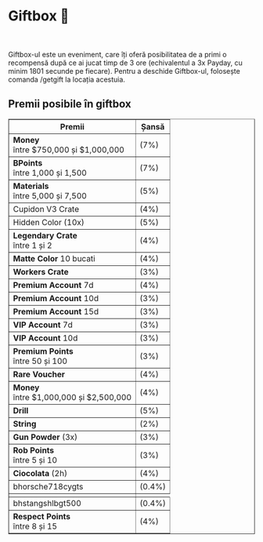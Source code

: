 # Giftbox 🎁
<br><br>
Giftbox-ul este un eveniment, care îți oferă posibilitatea de a primi o recompensă după ce ai jucat timp de 3 ore (echivalentul a 3x Payday, cu minim 1801 secunde pe fiecare).
Pentru a deschide Giftbox-ul, folosește comanda /getgift la locația acestuia.


## Premii posibile în giftbox

<table border="1">
  <thead>
    <tr>
      <th>Premii</th>
      <th>Șansă</th>
    </tr>
  </thead>
  <tbody>
    <tr>
      <td><b>Money</b> <br> între $750,000 și $1,000,000</td>
      <td>(7%)</td>
    </tr>
    <tr>
      <td><b>BPoints</b><br> între 1,000 și 1,500</td>
      <td>(7%)</td>
    </tr>
    <tr>
      <td><b>Materials</b><br>  între 5,000 și 7,500</td>
      <td>(5%)</td>
    </tr>
    <tr>
      <td>Cupidon V3 Crate</td>
      <td>(4%)</td>
    </tr>
    <tr>
      <td>Hidden Color (10x)</td>
      <td>(5%)</td>
    </tr>
    <tr>
      <td><b>Legendary Crate</b> <br>  între 1 și 2 </td>
      <td>(4%)</td>
    </tr>
    <tr>
      <td><b>Matte Color</b> 10 bucati</td>
      <td>(4%)</td>
    </tr>
    <tr>
      <td><b>Workers Crate</b></td>
      <td>(3%)</td>
    </tr>
    <tr>
      <td><b>Premium Account</b> 7d</td>
      <td>(4%)</td>
    </tr>
    <tr>
      <td><b>Premium Account</b> 10d</td>
      <td>(3%)</td>
    </tr>
    <tr>
      <td><b>Premium Account</b> 15d</td>
      <td>(3%)</td>
    </tr>
    <tr>
      <td><b>VIP Account</b> 7d</td>
      <td>(3%)</td>
    </tr>
    <tr>
      <td><b>VIP Account</b> 10d</td>
      <td>(3%)</td>
    </tr>
    <tr>
      <td><b>Premium Points</b><br> între 50 și 100</td>
      <td>(3%)</td>
    </tr>
    <tr>
      <td><b>Rare Voucher</b></td>
      <td>(4%)</td>
    </tr>
    <tr>
      <td><b>Money</b> <br> între $1,000,000 și $2,500,000</td>
      <td>(4%)</td>
    </tr>
    <tr>
      <td><b>Drill</b></td>
      <td>(5%)</td>
    </tr>
    <tr>
      <td><b>String</b></td>
      <td>(2%)</td>
    </tr>
    <tr>
      <td><b>Gun Powder</b> (3x)</td>
      <td>(3%)</td>
    </tr>
    <tr>
      <td><b>Rob Points</b><br> între 5 și 10</td>
      <td>(3%)</td>
    </tr>
    <tr>
      <td><b>Ciocolata</b> (2h)</td>
      <td>(4%)</td>
    </tr>
    <tr>
      <td>bhorsche718cygts<br></td>
      <td>(0.4%)</td>
    </tr>
    <tr>
      <td><tr>
      <td>bhstangshlbgt500<br></td>
      <td>(0.4%)</td>
    </tr>
    <tr>
      <td><b>Respect Points</b><br> între 8 și 15</td>
      <td>(4%)</td>
    </tr>
  </tbody>
</table>
